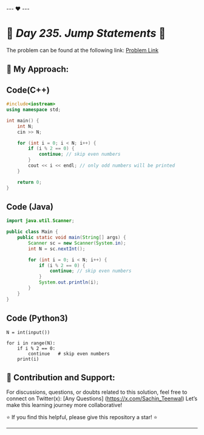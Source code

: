 --- ❤️ ---

# 🚀 _Day 235. Jump Statements_ 🧠


The problem can be found at the following link: [Problem Link](https://www.interviewbit.com/problems/jump-statements/)

## 🎯 **My Approach:**


## Code(C++)
```cpp
#include<iostream>
using namespace std;

int main() {
    int N;
    cin >> N;

    for (int i = 0; i < N; i++) {
        if (i % 2 == 0) {
            continue; // skip even numbers
        }
        cout << i << endl; // only odd numbers will be printed
    }

    return 0;
}

```

## Code (Java)

```java
import java.util.Scanner;

public class Main {
    public static void main(String[] args) {
        Scanner sc = new Scanner(System.in);
        int N = sc.nextInt();

        for (int i = 0; i < N; i++) {
            if (i % 2 == 0) {
                continue; // skip even numbers
            }
            System.out.println(i);
        }
    }
}

```

## Code (Python3)

```python3
N = int(input())

for i in range(N):
    if i % 2 == 0:
        continue   # skip even numbers
    print(i)

```



## 🎯 **Contribution and Support:**

For discussions, questions, or doubts related to this solution, feel free to connect on Twitter(x): [Any Questions] (https://x.com/Sachin_Teenwal) Let’s make this learning journey more collaborative!

⭐ If you find this helpful, please give this repository a star! ⭐

---
